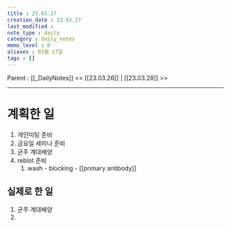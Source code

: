 ```yaml
---
title : 23.03.27
creation_date : 23.03.27
last_modified :
note_type : daily
category : daily_notes
memo_level : 0
aliases : 03월 27일
tags : []
---
```

Parent : [[_DailyNotes]]
<< [[23.03.26]] | [[23.03.28]] >>

---
# 계획한 일

1. 개인미팅 준비
2. 금요일 세미나 준비
3. 균주 계대배양 
4. reblot 준비
	1. wash - blocking - [[primary antibody]]

## 실제로 한 일

1. 균주 계대배양
2. 


